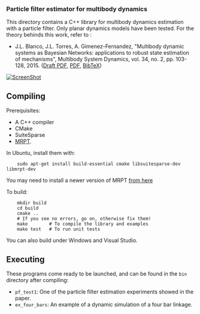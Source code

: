 ### Particle filter estimator for multibody dynamics ###
This directory contains a C++ library for multibody dynamics estimation with 
a particle filter. Only planar dynamics models have been tested. 
For the theory behinds this work, refer to : 
  * J.L. Blanco, J.L. Torres, A. Gimenez-Fernandez, "Multibody dynamic systems as Bayesian Networks: applications to robust state estimation of mechanisms", Multibody System Dynamics, vol. 34, no. 2, pp. 103-128, 2015.  ([Draft PDF](http://ingmec.ual.es/~jlblanco/papers/blanco2015mds_bayesian_networks_DRAFT.pdf), [PDF](http://dx.doi.org/10.1007/s11044-014-9440-9),  [BibTeX](http://ingmec.ual.es/aigaion2/index.php/export/publication/289/bibtex))

[![ScreenShot](https://raw.githubusercontent.com/MBDS/mbde-particle-filter/master/mbde-pf-screenshot.jpg)](https://www.youtube.com/watch?v=7Zru0oiz36g)

Compiling 
------------
Prerequisites: 
  * A C++ compiler
  * CMake
  * SuiteSparse
  * [MRPT](http://www.mrpt.org).

In Ubuntu, install them with: 

        sudo apt-get install build-essential cmake libsuitesparse-dev libmrpt-dev

You may need to install a newer version of MRPT [from here](http://www.mrpt.org/MRPT_in_GNU/Linux_repositories)

To build: 

        mkdir build
        cd build 
        cmake ..  
        # If you see no errors, go on, otherwise fix them!
        make        # To compile the library and examples
        make test   # To run unit tests

You can also build under Windows and Visual Studio.

Executing
------------
These programs come ready to be launched, and can be found in the `bin` 
directory after compiling:

  * `pf_test1`: One of the particle filter estimation experiments showed in the paper.
  * `ex_four_bars`: An example of a dynamic simulation of a four bar linkage. 

